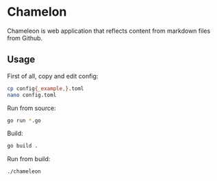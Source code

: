 # Chamelon

Chameleon is web application that reflects content from markdown files from Github.

## Usage

First of all, copy and edit config:

```bash
cp config{_example,}.toml
nano config.toml
```

Run from source:

```bash
go run *.go
```

Build:

```bash
go build .
```

Run from build:

```bash
./chameleon
```
